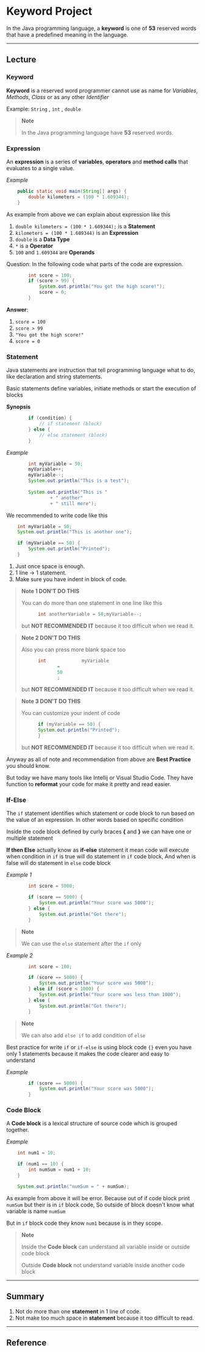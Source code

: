 # Keyword Project

In the Java programming language, a **keyword** is one of **53** reserved words that have a predefined meaning in the language.

___
## Lecture

### Keyword
**Keyword** is a reserved word programmer cannot use as name for *Variables*, *Methods*, *Class* or as any other *Identifier* 

Example: `String` , `int` , `double`

> **Note**
> 
> In the Java programming language have **53** reserved words.

### Expression
An **expression** is a series of **variables**, **operators** and **method calls** that evaluates to a single value.

_Example_
```java
    public static void main(String[] args) {
        double kilometers = (100 * 1.609344);
    }
```

As example from above we can explain about expression like this
1. `double kilometers = (100 * 1.609344);` is a **Statement**
2. `kilometers = (100 * 1.609344)` is an **Expression**
3. `double` is a **Data Type**
4. `*` is a **Operator**
5. `100` and `1.609344` are **Operands**

Question: In the following code what parts of the code are expression.
```java
        int score = 100;
        if (score > 99) {
            System.out.println("You got the high score!");
            score = 0;
        }
```

**Answer**: 
1. `score = 100`
2. `score > 99`
3. `"You got the high score!"`
4. `score = 0`

### Statement
Java statements are instruction that tell programming language what to do, like declaration and string statements.

Basic statements define variables, initiate methods or start the execution of blocks

**Synopsis**
```java
        if (condition) {
            // if statement (block)
        } else {
            // else statement (block)
        }
```

_Example_
```java
        int myVariable = 50;
        myVariable++;
        myVariable--;
        System.out.println("This is a test");
        
        System.out.println("This is "
                + " another"
                + " still more");
```

We recommended to write code like this
```java
    int myVariable = 50;
    System.out.println("This is another one");

    if (myVariable == 50) {
        System.out.println("Printed");
    }
```
1. Just once space is enough.
2. 1 line -> 1 statement.
3. Make sure you have indent in block of code.

> **Note 1 DON'T DO THIS**
> 
> You can do more than one statement in one line like this
> 
> ```java
>       int anotherVariable = 50;myVariable--;
> ```
> 
> but **NOT RECOMMENDED IT** because it too difficult when we read it.

> **Note 2 DON'T DO THIS**
> 
> Also you can press more blank space too 
> ```java
>       int             myVariable
>              =
>              50
>              ;
> ```
> but **NOT RECOMMENDED IT** because it too difficult when we read it.

> **Note 3 DON'T DO THIS**
> 
> You can customize your indent of code
> ```java
>       if (myVariable == 50) {
>       System.out.println("Printed");
>       }
> ```
> but **NOT RECOMMENDED IT** because it too difficult when we read it.

Anyway as all of note and recommendation from above are **Best Practice** you should know.

But today we have many tools like Intellij or Visual Studio Code. They have function to **reformat** your code for make it pretty and read easier.

### If-Else
The `if` statement identifies which statement or code block to run based on the value of an expression. In other words based on specific condition

Inside the code block defined by curly braces **{** and **}** we can have one or multiple statement

**If then Else** actually know as **if-else** statement it mean code will execute when condition in `if` is true will do statement in `if` code block, And when is false will do statement in `else` code block

_Example 1_
```java
        int score = 5000;

        if (score == 5000) {
            System.out.println("Your score was 5000");
        } else {
            System.out.println("Got there");
        }
```

> **Note**
> 
> We can use the `else` statement after the `if` only

_Example 2_
```java
        int score = 100;

        if (score == 5000) {
            System.out.println("Your score was 5000");
        } else if (score < 1000) {
            System.out.println("Your score was less than 1000");
        } else {
            System.out.println("Got there");
        }
```

> **Note**
> 
> We can also add `else if` to add condition of `else`

Best practice for write `if` or `if-else` is using block code `{}` even you have only 1 statements because it makes the code clearer and easy to understand

_Example_
```java
        if (score == 5000) {
            System.out.println("Your score was 5000");
        }
```

### Code Block
A **Code block** is a lexical structure of source code which is grouped together. 

_Example_
```java
    int num1 = 10;

    if (num1 == 10) {
        int numSum = num1 + 10;
    }

    System.out.println("numSum = " + numSum);
```

As example from above it will be error. Because out of if code block print `numSum` but their is in `if` block code, So outside of block doesn't know what variable is name `numSum` 

But in `if` block code they know `num1` because is in they scope.

> **Note**
> 
> Inside the **Code block** can understand all variable inside or outside code block 
> 
> Outside **Code block** not understand variable inside another code block

___ 
## Summary
1. Not do more than one **statement** in 1 line of code.
2. Not make too much space in **statement** because it too difficult to read.

___
## Reference